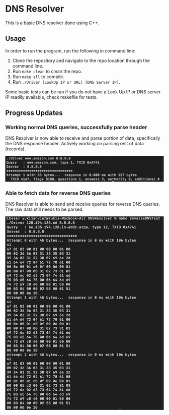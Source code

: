 # DNS Resolver
This is a basic DNS resolver done using C++.

## Usage
In order to run the program, run the following in command line:

1. Clone the repository and navigate to the repo location through the command line.
2. Run `make clean` to clean the repo.
3. Run `make all` to compile.
4. Run `./Driver [LookUp IP or URL] [DNS Server IP]`.

Some basic tests can be ran if you do not have a Look Up IP or DNS server IP readily available, check makefile for tests.

## Progress Updates

### Working normal DNS queries, successfully parse header
DNS Resolver is now able to receive and parse portion of data, specifically the DNS response header. Actively working on parsing rest of data (records).

![Parsed DNS Response Header](./images/normalDNSUpdate2.png)

### Able to fetch data for reverse DNS queries
DNS Resolver is able to send and receive queries for reverse DNS queries. The raw data still needs to be parsed.

![reverse DNS test update 1](./images/reverseDNSTestUpdate1.png)